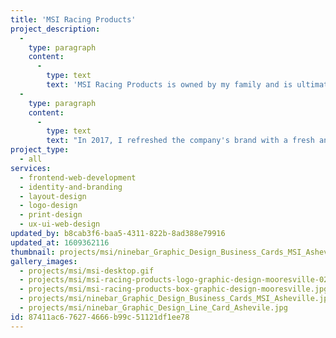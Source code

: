 ```yaml
---
title: 'MSI Racing Products'
project_description:
  -
    type: paragraph
    content:
      -
        type: text
        text: 'MSI Racing Products is owned by my family and is ultimately the catalyst for my career in both graphic design and web development. In the early 2000s, my father asked me to put together a rudimentary logo for the family business and asked me to sit with a web developer he had hired to build the company''s first website. His goal was to have me learn how to manage that new site. That original website is long gone, but I still manage their latest iteration.'
  -
    type: paragraph
    content:
      -
        type: text
        text: "In 2017, I refreshed the company's brand with a fresh and modern logo that echoes that design I put together as a kid in 2002. I've applied that new brand to packaging and various print and advertising materials.\_"
project_type:
  - all
services:
  - frontend-web-development
  - identity-and-branding
  - layout-design
  - logo-design
  - print-design
  - ux-ui-web-design
updated_by: b8cab3f6-baa5-4311-822b-8ad388e79916
updated_at: 1609362116
thumbnail: projects/msi/ninebar_Graphic_Design_Business_Cards_MSI_Asheville.jpg
gallery_images:
  - projects/msi/msi-desktop.gif
  - projects/msi/msi-racing-products-logo-graphic-design-mooresville-02-01-01.jpg
  - projects/msi/msi-racing-products-box-graphic-design-mooresville.jpg
  - projects/msi/ninebar_Graphic_Design_Business_Cards_MSI_Asheville.jpg
  - projects/msi/ninebar_Graphic_Design_Line_Card_Ashevile.jpg
id: 87411ac6-7627-4666-b99c-51121df1ee78
---
```

